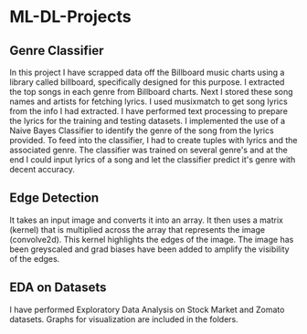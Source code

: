 # ML-DL-Projects

## Genre Classifier

In this project I have scrapped data off the Billboard music charts using a library called billboard, specifically designed for this purpose.
I extracted the top songs in each genre from Billboard charts.
Next I stored these song names and artists for fetching lyrics.
I used musixmatch to get song lyrics from the info I had extracted.
I have performed text processing to prepare the lyrics for the training and testing datasets.
I implemented the use of a Naive Bayes Classifier to identify the genre of the song from the lyrics provided.
To feed into the classifier, I had to create tuples with lyrics and the associated genre.
The classifier was trained on several genre's and at the end I could input lyrics of a song and let the classifier predict it's genre with decent accuracy.


## Edge Detection

It takes an input image and converts it into an array.
It then uses a matrix (kernel) that is multiplied across the array that represents the image (convolve2d).
This kernel highlights the edges of the image.
The image has been greyscaled and grad biases have been added to amplify the visibility of the edges.


## EDA on Datasets

I have performed Exploratory Data Analysis on Stock Market and Zomato datasets.
Graphs for visualization are included in the folders.
